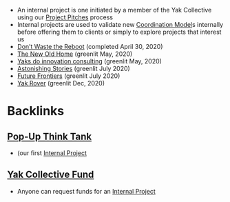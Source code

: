 - An internal project is one initiated by a member of the Yak Collective using our [Project Pitches](<Project Pitches.md>) process
- Internal projects are used to validate new [Coordination Model](<Coordination Model.md>)s internally before offering them to clients or simply to explore projects that interest us
- [Don’t Waste the Reboot](<Don’t Waste the Reboot.md>) (completed April 30, 2020)
- [The New Old Home](<The New Old Home.md>) (greenlit May, 2020)
- [Yaks do innovation consulting](<Yaks do innovation consulting.md>) (greenlit May, 2020)
- [Astonishing Stories](<Astonishing Stories.md>) (greenlit July 2020)
- [Future Frontiers](<Future Frontiers.md>) (greenlit July 2020)
- [Yak Rover](<Yak Rover.md>) (greenlit Dec, 2020)

# Backlinks
## [Pop-Up Think Tank](<Pop-Up Think Tank.md>)
- (our first [Internal Project](<Internal Project.md>)

## [Yak Collective Fund](<Yak Collective Fund.md>)
- Anyone can request funds for an [Internal Project](<Internal Project.md>)


